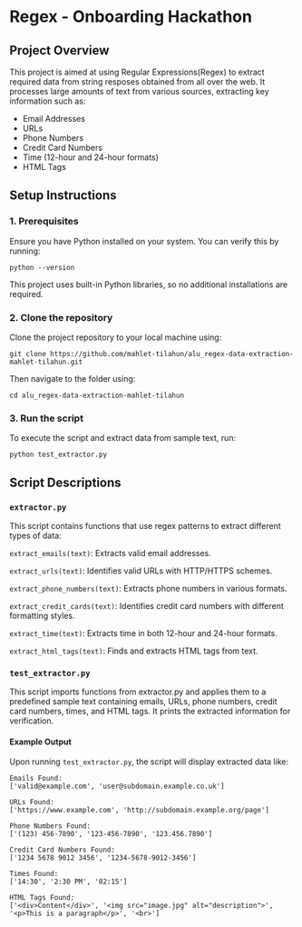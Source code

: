 # **Regex - Onboarding Hackathon** 
## Project Overview
This project is aimed at using Regular Expressions(Regex) to extract required data from string resposes obtained from all over the web. It processes large amounts of text from various sources, extracting key information such as:  
- Email Addresses 
- URLs  
- Phone Numbers
- Credit Card Numbers 
- Time (12-hour and 24-hour formats) 
- HTML Tags 

## Setup Instructions
### 1. Prerequisites
Ensure you have Python installed on your system. You can verify this by running:

`python --version`

This project uses built-in Python libraries, so no additional installations are required.
### 2. Clone the repository

Clone the project repository to your local machine using:

`git clone https://github.com/mahlet-tilahun/alu_regex-data-extraction-mahlet-tilahun.git` 

Then navigate to the folder using:

`cd alu_regex-data-extraction-mahlet-tilahun`

### 3. Run the script

To execute the script and extract data from sample text, run:

`python test_extractor.py`

## Script Descriptions
### `extractor.py`

This script contains functions that use regex patterns to extract different types of data:

`extract_emails(text)`: Extracts valid email addresses.

`extract_urls(text)`: Identifies valid URLs with HTTP/HTTPS schemes.

`extract_phone_numbers(text)`: Extracts phone numbers in various formats.

`extract_credit_cards(text)`: Identifies credit card numbers with different formatting styles.

`extract_time(text)`: Extracts time in both 12-hour and 24-hour formats.

`extract_html_tags(text)`: Finds and extracts HTML tags from text.

### `test_extractor.py`

This script imports functions from extractor.py and applies them to a predefined sample text containing emails, URLs, phone numbers, credit card numbers, times, and HTML tags. It prints the extracted information for verification.

#### Example Output
Upon running `test_extractor.py`, the script will display extracted data like:

```
Emails Found:
['valid@example.com', 'user@subdomain.example.co.uk']

URLs Found:
['https://www.example.com', 'http://subdomain.example.org/page']

Phone Numbers Found:
['(123) 456-7890', '123-456-7890', '123.456.7890']

Credit Card Numbers Found:
['1234 5678 9012 3456', '1234-5678-9012-3456']

Times Found:
['14:30', '2:30 PM', '02:15']

HTML Tags Found:
['<div>Content</div>', '<img src="image.jpg" alt="description">', '<p>This is a paragraph</p>', '<br>']
```
